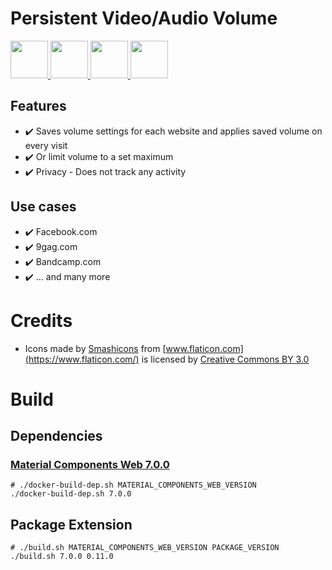 # Persistent Video/Audio Volume

<a href="https://chrome.google.com/webstore/detail/persistent-video-volume/ppoliijncpdcgddmfibmgnjhegceaadj" target="_blank">
    <img src="https://storage.googleapis.com/chrome-gcs-uploader.appspot.com/image/WlD8wC6g8khYWPJUsQceQkhXSlv1/mPGKYBIR2uCP0ApchDXE.png" height="60px"/>
</a>
<a href="https://addons.mozilla.org/de/firefox/addon/persistent-video-audio-volume/?src=external-github" target="_blank">
    <img src="https://addons.cdn.mozilla.net/static/img/addons-buttons/AMO-button_1.png" height="60px"/>
</a>
<a href="https://chrome.google.com/webstore/detail/persistent-video-volume/ppoliijncpdcgddmfibmgnjhegceaadj" target="_blank">
    <img src="https://github.com/puddingspudding/persistent-video-volume/raw/release-0.11.0/brave-logotype-full-color.png" height="60px"/>
</a>
<a href="https://microsoftedge.microsoft.com/addons/detail/persistent-videoaudio-vo/libkaafmkldioiebcmafnpjfinafjlfk" target="_blank">
    <img src="https://img-prod-cms-rt-microsoft-com.akamaized.net/cms/api/am/imageFileData/RE1Mu3b?ver=5c31" height="60px" />
</a>

## Features

- :heavy_check_mark: Saves volume settings for each website and applies saved volume on every visit
- :heavy_check_mark: Or limit volume to a set maximum
- :heavy_check_mark: Privacy - Does not track any activity

## Use cases

- :heavy_check_mark: Facebook.com
- :heavy_check_mark: 9gag.com
- :heavy_check_mark: Bandcamp.com
- :heavy_check_mark: ... and many more

# Credits

- Icons made by [Smashicons](https://www.flaticon.com/authors/smashicons) from [www.flaticon.com](https://www.flaticon.com/) is licensed by [Creative Commons BY 3.0](http://creativecommons.org/licenses/by/3.0/)


# Build

## Dependencies

### [Material Components Web 7.0.0](https://github.com/material-components/material-components-web/archive/v7.0.0.zip)

```
# ./docker-build-dep.sh MATERIAL_COMPONENTS_WEB_VERSION 
./docker-build-dep.sh 7.0.0
```

## Package Extension

```
# ./build.sh MATERIAL_COMPONENTS_WEB_VERSION PACKAGE_VERSION 
./build.sh 7.0.0 0.11.0
```

